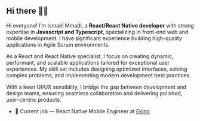 ## Hi there ✌🏾

Hi everyone! I’m Ismaël Mmadi, a **React/React Native developer** with strong expertise in **Javascript and Typescript**, specializing in front-end web and mobile development. I have significant experience building high-quality applications in Agile Scrum environments.

As a React and React Native specialist, I focus on creating dynamic, performant, and scalable applications tailored for exceptional user experiences. My skill set includes designing optimized interfaces, solving complex problems, and implementing modern development best practices.

With a keen UI/UX sensibility, I bridge the gap between development and design teams, ensuring seamless collaboration and delivering polished, user-centric products.

<!-- * 📫 __OpenToWork__ : [email](https://twitter.com/TrustedSheriff) or [Linkedin](https://www.linkedin.com/in/ismael-mmadi-dev/)<br/> -->
* 💼 Current job — React Native Mobile Engineer at [Ekino](https://www.ekino.fr/) <br/>
<!--
* 🌎 My Personal website [ismaelmmadi.xyz](https://ismaelmmadi.xyz)


## My skills
<p align="center">
  <img align="center" alt="Skills" src="https://github.com/viclafouch/viclafouch/blob/master/img/pack.png" />
</p>

<!--
**ismael2m/ismael2m** is a ✨ _special_ ✨ repository because its `README.md` (this file) appears on your GitHub profile.

Here are some ideas to get you started:

- 🔭 I’m currently working on ...
- 🌱 I’m currently learning ...
- 👯 I’m looking to collaborate on ...
- 🤔 I’m looking for help with ...
- 💬 Ask me about ...
- 📫 How to reach me: ...
- 😄 Pronouns: ...
- ⚡ Fun fact: ...
-->
